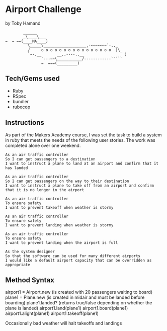 Airport Challenge
=================
by Toby Hamand

```
        ______
        _\____\___
=  = ==(____MA____)
          \_____\___________________,-~~~~~~~`-.._
          /     o o o o o o o o o o o o o o o o  |\_
          `~-.__       __..----..__                  )
                `---~~\___________/------------`````
                =  ===(_________)

```


Tech/Gems used
---------
* Ruby
* RSpec
* bundler
* rubocop

Instructions
---------

As part of the Makers Academy course, I was set the task to build a system in ruby that meets the needs of the following user stories.
The work was completed alone over one weekend.

```
As an air traffic controller
So I can get passengers to a destination
I want to instruct a plane to land at an airport and confirm that it has landed

As an air traffic controller
So I can get passengers on the way to their destination
I want to instruct a plane to take off from an airport and confirm that it is no longer in the airport

As an air traffic controller
To ensure safety
I want to prevent takeoff when weather is stormy

As an air traffic controller
To ensure safety
I want to prevent landing when weather is stormy

As an air traffic controller
To ensure safety
I want to prevent landing when the airport is full

As the system designer
So that the software can be used for many different airports
I would like a default airport capacity that can be overridden as appropriate
```

Method Syntax
---------
airport1 = Airport.new (is created with 20 passengers waiting to board)
plane1 = Plane.new (is created in midair and must be landed before boarding)
plane1.landed? (returns true/false depending on whether the plane is landed)
airport1.land(plane1)
airport1.board(plane1)
airport1.alight(plane1)
airport1.takeoff(plane1)

Occasionally bad weather will halt takeoffs and landings
